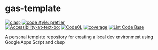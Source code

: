 # gas-template

[![clasp](https://img.shields.io/badge/built%20with-clasp-4285f4.svg?style=flat-square)](https://github.com/google/clasp) [![code style: prettier](https://img.shields.io/badge/code_style-prettier-ff69b4.svg?style=flat-square)](https://github.com/prettier/prettier)  
[![Accessibility-alt-text-bot](https://github.com/ttsukagoshi/gas-template/actions/workflows/a11y-alt-text-bot.yml/badge.svg)](https://github.com/ttsukagoshi/gas-template/actions/workflows/a11y-alt-text-bot.yml)
[![CodeQL](https://github.com/ttsukagoshi/gas-template/actions/workflows/codeql.yml/badge.svg)](https://github.com/ttsukagoshi/gas-template/actions/workflows/codeql.yml)
[![coverage](https://github.com/ttsukagoshi/gas-template/actions/workflows/coverage.yml/badge.svg)](https://github.com/ttsukagoshi/gas-template/actions/workflows/coverage.yml)
[![Lint Code Base](https://github.com/ttsukagoshi/gas-template/actions/workflows/linter.yml/badge.svg)](https://github.com/ttsukagoshi/gas-template/actions/workflows/linter.yml)

A personal template repository for creating a local dev environment using Google Apps Script and clasp

